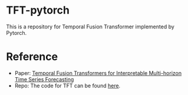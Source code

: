 # TFT-pytorch
This is a repository for Temporal Fusion Transformer implemented by Pytorch.

# Reference
- Paper: [Temporal Fusion Transformers for Interpretable Multi-horizon Time Series Forecasting](https://arxiv.org/abs/1912.09363)
- Repo: The code for TFT can be found [here](https://github.com/google-research/google-research/tree/master/tft).
